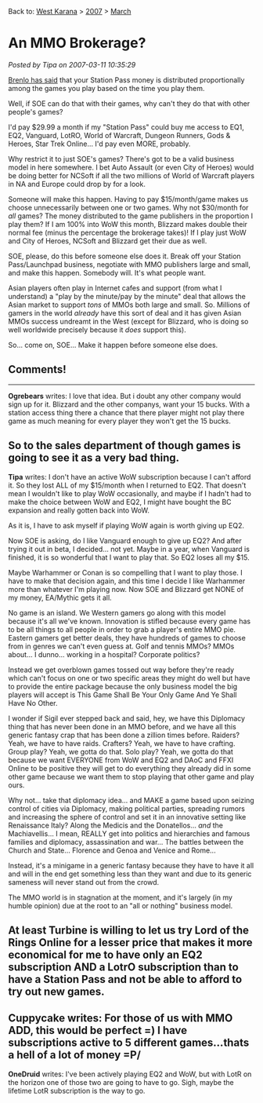 Back to: [West Karana](/posts/westkarana.md) > [2007](/posts/2007/westkarana.md) > [March](./westkarana.md)
# An MMO Brokerage?

*Posted by Tipa on 2007-03-11 10:35:29*

[Brenlo has said](http://tagn.wordpress.com/2007/03/02/how-your-station-access-money-allocated/) that your Station Pass money is distributed proportionally among the games you play based on the time you play them.

Well, if SOE can do that with their games, why can't they do that with other people's games?

I'd pay $29.99 a month if my "Station Pass" could buy me access to EQ1, EQ2, Vanguard, LotRO, World of Warcraft, Dungeon Runners, Gods & Heroes, Star Trek Online... I'd pay even MORE, probably.

Why restrict it to just SOE's games? There's got to be a valid business model in here somewhere. I bet Auto Assault (or even City of Heroes) would be doing better for NCSoft if all the two millions of World of Warcraft players in NA and Europe could drop by for a look.

Someone will make this happen. Having to pay $15/month/game makes us choose unnecessarily between one or two games. Why not $30/month for *all* games? The money distributed to the game publishers in the proportion I play them? If I am 100% into WoW this month, Blizzard makes double their normal fee (minus the percentage the brokerage takes)! If I play just WoW and City of Heroes, NCSoft and Blizzard get their due as well.

SOE, please, do this before someone else does it. Break off your Station Pass/Launchpad business, negotiate with MMO publishers large and small, and make this happen. Somebody will. It's what people want.

Asian players often play in Internet cafes and support (from what I understand) a "play by the minute/pay by the minute" deal that allows the Asian market to support *tons* of MMOs both large and small. So. Millions of gamers in the world *already* have this sort of deal and it has given Asian MMOs success undreamt in the West (except for Blizzard, who is doing so well worldwide precisely because it *does* support this).

So... come on, SOE... Make it happen before someone else does.
## Comments!
---
**Ogrebears** writes: I love that idea. But i doubt any other company would sign up for it. Blizzard and the other companys, want your 15 bucks. With a station access thing there a chance that there player might not play there game as much meaning for every player they won't get the 15 bucks.

So to the sales department of though games is going to see it as a very bad thing.
---
**Tipa** writes: I don't have an active WoW subscription because I can't afford it. So they lost ALL of my $15/month when I returned to EQ2. That doesn't mean I wouldn't like to play WoW occasionally, and maybe if I hadn't had to make the choice between WoW and EQ2, I might have bought the BC expansion and really gotten back into WoW.

As it is, I have to ask myself if playing WoW again is worth giving up EQ2.

Now SOE is asking, do I like Vanguard enough to give up EQ2? And after trying it out in beta, I decided... not yet. Maybe in a year, when Vanguard is finished, it is so wonderful that I want to play that. So EQ2 loses all my $15.

Maybe Warhammer or Conan is so compelling that I want to play those. I have to make that decision again, and this time I decide I like Warhammer more than whatever I'm playing now. Now SOE and Blizzard get NONE of my money, EA/Mythic gets it all.

No game is an island. We Western gamers go along with this model because it's all we've known. Innovation is stifled because every game has to be all things to all people in order to grab a player's entire MMO pie. Eastern gamers get better deals, they have hundreds of games to choose from in genres we can't even guess at. Golf and tennis MMOs? MMOs about... I dunno... working in a hospital? Corporate politics?

Instead we get overblown games tossed out way before they're ready which can't focus on one or two specific areas they might do well but have to provide the entire package because the only business model the big players will accept is This Game Shall Be Your Only Game And Ye Shall Have No Other.

I wonder if Sigil ever stepped back and said, hey, we have this Diplomacy thing that has never been done in an MMO before, and we have all this generic fantasy crap that has been done a zillion times before. Raiders? Yeah, we have to have raids. Crafters? Yeah, we have to have crafting. Group play? Yeah, we gotta do that. Solo play? Yeah, we gotta do that because we want EVERYONE from WoW and EQ2 and DAoC and FFXI Online to be positive they will get to do everything they already did in some other game because we want them to stop playing that other game and play ours.

Why not... take that diplomacy idea... and MAKE a game based upon seizing control of cities via Diplomacy, making political parties, spreading rumors and increasing the sphere of control and set it in an innovative setting like Renaissance Italy? Along the Medicis and the Donatellos... *and* the Machiavellis... I mean, REALLY get into politics and hierarchies and famous families and diplomacy, assassination and war... The battles between the Church and State... Florence and Genoa and Venice and Rome...

Instead, it's a minigame in a generic fantasy because they have to have it all and will in the end get something less than they want and due to its generic sameness will never stand out from the crowd.

The MMO world is in stagnation at the moment, and it's largely (in my humble opinion) due at the root to an "all or nothing" business model.

At least Turbine is willing to let us try Lord of the Rings Online for a lesser price that makes it more economical for me to have only an EQ2 subscription AND a LotrO subscription than to have a Station Pass and not be able to afford to try out new games.
---
**Cuppycake** writes: For those of us with MMO ADD, this would be perfect =) I have subscriptions active to 5 different games...thats a hell of a lot of money =P/
---
**OneDruid** writes: I've been actively playing EQ2 and WoW, but with LotR on the horizon one of those two are going to have to go. Sigh, maybe the lifetime LotR subscription is the way to go.
